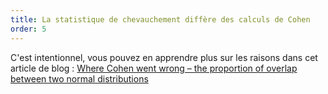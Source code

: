 ```yaml
---
title: La statistique de chevauchement diffère des calculs de Cohen
order: 5
---
```


C'est intentionnel, vous pouvez en apprendre plus sur les raisons dans cet article de blog : [Where Cohen went wrong – the proportion of overlap between two normal distributions](https://rpsychologist.com/cohen-d-proportion-overlap)